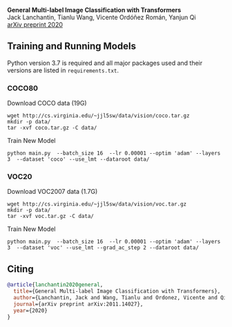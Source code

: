 **General Multi-label Image Classification with Transformers**<br/>
Jack Lanchantin, Tianlu Wang, Vicente Ordóñez Román, Yanjun Qi<br/>
[arXiv preprint 2020](https://arxiv.org/abs/2011.14027)<br/>




## Training and Running Models ##

Python version 3.7 is required and all major packages used and their versions are listed in `requirements.txt`.

### COCO80 ###
Download COCO data (19G)
```
wget http://cs.virginia.edu/~jjl5sw/data/vision/coco.tar.gz
mkdir -p data/
tar -xvf coco.tar.gz -C data/
```

Train New Model
```
python main.py  --batch_size 16  --lr 0.00001 --optim 'adam' --layers 3  --dataset 'coco' --use_lmt --dataroot data/
```


### VOC20 ###
Download VOC2007 data (1.7G)
```
wget http://cs.virginia.edu/~jjl5sw/data/vision/voc.tar.gz
mkdir -p data/
tar -xvf voc.tar.gz -C data/
```

Train New Model
```
python main.py  --batch_size 16  --lr 0.00001 --optim 'adam' --layers 3  --dataset 'voc' --use_lmt --grad_ac_step 2 --dataroot data/
```


## Citing ##

```bibtex
@article{lanchantin2020general,
  title={General Multi-label Image Classification with Transformers},
  author={Lanchantin, Jack and Wang, Tianlu and Ordonez, Vicente and Qi, Yanjun},
  journal={arXiv preprint arXiv:2011.14027},
  year={2020}
}
```
